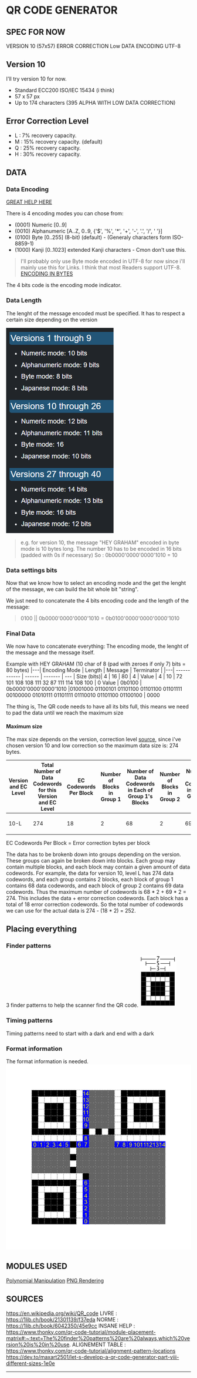 # QR CODE GENERATOR

## SPEC FOR NOW
VERSION 10 (57x57)
ERROR CORRECTION Low
DATA ENCODING UTF-8


## Version 10
I'll try version 10 for now. 
- Standard ECC200 ISO/IEC 15434  (i think) 
- 57 x 57 px
- Up to 174 characters (395 ALPHA WITH LOW DATA CORRECTION)

## Error Correction Level
- L : 7% recovery capacity.
- M : 15% recovery capacity. (default)
- Q : 25% recovery capacity.
- H : 30% recovery capacity.

## DATA
### Data Encoding
[GREAT HELP HERE](https://www.thonky.com/qr-code-tutorial/data-encoding)

There is 4 encoding modes you can chose from:
- (0001) Numeric [0..9]
- (0010) Alphanumeric [A..Z, 0..9, {'$', '%', '*', '+', '-', '.', '/', ' '}]
- (0100) Byte [0..255] (8-bit) (default) - (Generaly characters form ISO-8859-1)
- (1000) Kanji [0..1023] extended Kanji characters - Cmon don't use this.
> I'll probably only use Byte mode encoded in UTF-8 for now since i'll mainly use this for Links. I think that most Readers support UTF-8.
[ENCODING IN BYTES](https://www.thonky.com/qr-code-tutorial/byte-mode-encoding)

The 4 bits code is the encoding mode indicator.

### Data Length
The lenght of the message encoded must be specified. It has to respect a certain size depending on the version

![](ASSETS/size_of_char_count.png)


>e.g.
for version 10, the message "HEY GRAHAM" encoded in byte mode is 10 bytes long.
The number 10 has to be encoded in 16 bits (padded with 0s if necessary)
So : 0b0000'0000'0000'1010 = 10

### Data settings bits
Now that we know how to select an encoding mode and the get the lenght of the message, we can build the bit whole bit "string".

We just need to concatenate the 4 bits encoding code and the length of the message: 
> 0100 || 0b0000'0000'0000'1010 = 0b0100'0000'0000'0000'1010

### Final Data
We now have to concatenate everything: The encoding mode, the lenght of the message and the message itself.

Example with HEY GRAHAM (10 char of 8 (pad with zeroes if only 7) bits = 80 bytes)
|---| Encoding Mode | Length | Message | Terminator |
|---| ------------ | ------ | ------- | --- |
Size (bits)| 4        |  16    | 80     | 4         |
Value | 4        | 10      | 72 101 108 108 111 32 87 111 114 108 100 | 0
Value | 0b0100        | 0b0000'0000'0000'1010      |01001000 01100101 01101100 01101100 01101111 00100000 01010111 01101111 01110010 01101100 01100100 | 0000

The thing is, The QR code needs to have all its bits full, this means we need to pad the data until we reach the maximum size

#### Maximum size
The max size depends on the version, correction level [source](https://www.thonky.com/qr-code-tutorial/error-correction-table), since i've chosen version 10 and low correction so the maximum data size is: 274 bytes.

|Version and EC Level |Total Number of Data Codewords for this Version and EC Level|EC Codewords Per Block|Number of Blocks in Group 1|Number of Data Codewords in Each of Group 1's Blocks|Number of Blocks in Group 2| Number of Data Codewords in Each of Group 2's Blocks|Total Data Codewords|
|--|--|--|--|--|--|--|--|
|10-L | 274|	18|	2|	68|	2|	69|	(68 * 2) + (69 * 2) = 274|

EC Codewords Per Block = Error correction bytes per block

The data has to be brokenb down into groups depending on the version. These groups can again be broken down into blocks. Each group may contain multiple blocks, and each block may contain a given amount of data codewords. 
For example, the data for version 10, level L has 274 data codewords, and each group contains 2 blocks, each block of group 1 contains 68 data codewords, and each block of group 2 contains 69 data codewords. Thus the maximum number of codewords is 68 * 2 + 69 * 2 = 274. This includes the data + error correction codewords. Each block has a total of 18 error correction codewords. So the total number of codewords we can use for the actual data is  274 - (18 * 2) = 252.









## Placing everything

### Finder patterns
3 finder patterns to help the scanner find the QR code.
![](ASSETS/finder.png)

### Timing patterns
Timing patterns need to start with a dark and end with a dark


### Format information
The format information is needed. 
![](ASSETS/format-layout.png)


## MODULES USED
[Polynomial Manipulation](polynomial.md)
[PNG Rendering](png.md)



## SOURCES
https://en.wikipedia.org/wiki/QR_code
LIVRE : https://1lib.ch/book/21301139/f37eda
NORME : https://1lib.ch/book/6042350/45e9cc
INSANE HELP : https://www.thonky.com/qr-code-tutorial/module-placement-matrix#:~:text=The%20finder%20patterns%20are%20always,which%20version%20is%20in%20use.
ALIGNEMENT TABLE : https://www.thonky.com/qr-code-tutorial/alignment-pattern-locations
https://dev.to/maxart2501/let-s-develop-a-qr-code-generator-part-viii-different-sizes-1e0e





--- 




